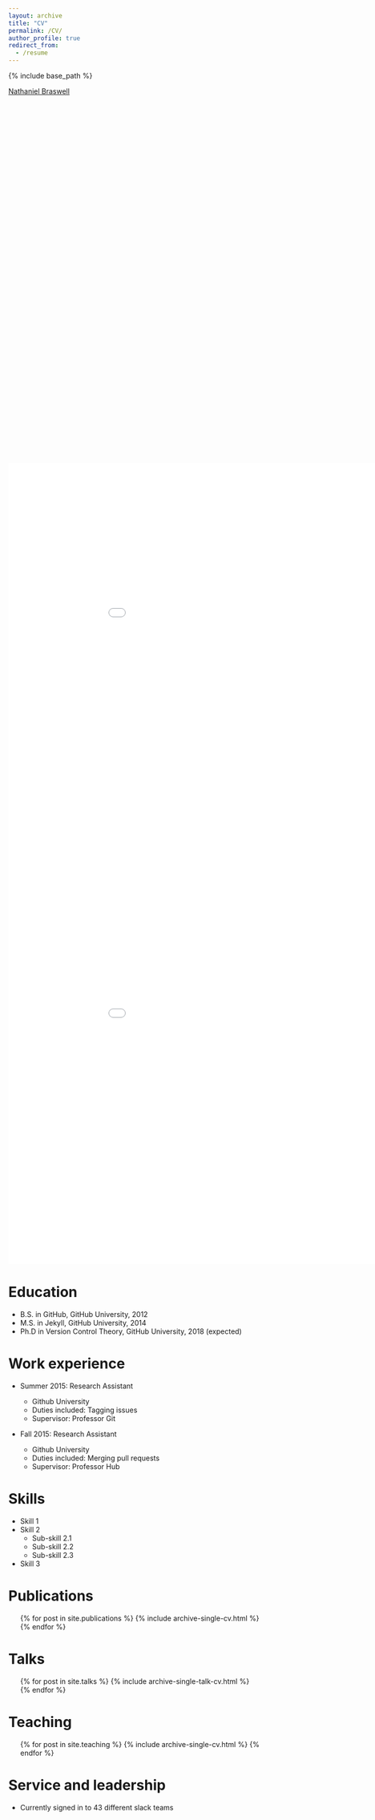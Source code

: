 ```yaml
---
layout: archive
title: "CV"
permalink: /CV/
author_profile: true
redirect_from:
  - /resume
---
```


{% include base_path %}

<a href="CurriculumVitae.docx">Nathaniel Braswell</a>

<object src="CurriculumVitae.pdf" type="application/pdf" title="CV" width="500" height="720">
    <a href="CurriculumVitae.pdf">shree</a> 
</object>

<embed src="CurriculumVitae.pdf" width="1000" height="800" frameborder="0" allowfullscreen>

<iframe src="CurriculumVitae.pdf" style="width:1000px; height:800px;" frameborder="0" allowfullscreen></iframe>

Education
======
* B.S. in GitHub, GitHub University, 2012
* M.S. in Jekyll, GitHub University, 2014
* Ph.D in Version Control Theory, GitHub University, 2018 (expected)

Work experience
======
* Summer 2015: Research Assistant
  * Github University
  * Duties included: Tagging issues
  * Supervisor: Professor Git

* Fall 2015: Research Assistant
  * Github University
  * Duties included: Merging pull requests
  * Supervisor: Professor Hub
  
Skills
======
* Skill 1
* Skill 2
  * Sub-skill 2.1
  * Sub-skill 2.2
  * Sub-skill 2.3
* Skill 3

Publications
======
  <ul>{% for post in site.publications %}
    {% include archive-single-cv.html %}
  {% endfor %}</ul>
  
Talks
======
  <ul>{% for post in site.talks %}
    {% include archive-single-talk-cv.html %}
  {% endfor %}</ul>
  
Teaching
======
  <ul>{% for post in site.teaching %}
    {% include archive-single-cv.html %}
  {% endfor %}</ul>
  
Service and leadership
======
* Currently signed in to 43 different slack teams

